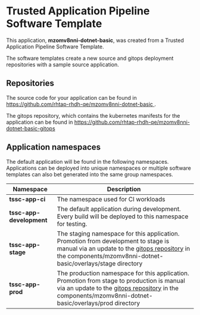 # Trusted Application Pipeline Software Template

This application, **mzomv8nni-dotnet-basic**, was created from a Trusted Application Pipeline Software Template.

The software templates create a new source and gitops deployment repositories with a sample source application. 

## Repositories

The source code for your application can be found in [https://github.com/rhtap-rhdh-qe/mzomv8nni-dotnet-basic ](https://github.com/rhtap-rhdh-qe/mzomv8nni-dotnet-basic ).
 
The gitops repository, which contains the kubernetes manifests for the application can be found in 
[https://github.com/rhtap-rhdh-qe/mzomv8nni-dotnet-basic-gitops ](https://github.com/rhtap-rhdh-qe/mzomv8nni-dotnet-basic-gitops ) 

## Application namespaces 

The default application will be found in the following namespaces. Applications can be deployed into unique namespaces or multiple software templates can also bet generated into the same group namespaces.  

|  Namespace   |  Description   |  
| -------- | -------- |
| **tssc-app-ci** | The namespace used for CI workloads |
| **tssc-app-development** | The default application during development. Every build will be deployed to this namespace for testing. |
| **tssc-app-stage** | The staging namespace for this application. Promotion from development to stage is manual via an update to the [gitops repository](https://github.com/rhtap-rhdh-qe/mzomv8nni-dotnet-basic-gitops ) in the components/mzomv8nni-dotnet-basic/overlays/stage directory |
| **tssc-app-prod** | The production namespace for this application. Promotion from stage to production is manual via an update to the [gitops repository](https://github.com/rhtap-rhdh-qe/mzomv8nni-dotnet-basic-gitops ) in the components/mzomv8nni-dotnet-basic/overlays/prod directory |